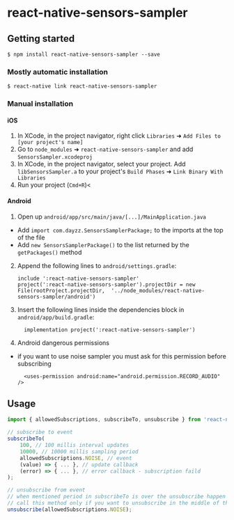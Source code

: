 # react-native-sensors-sampler

## Getting started

`$ npm install react-native-sensors-sampler --save`

### Mostly automatic installation

`$ react-native link react-native-sensors-sampler`

### Manual installation


#### iOS

1. In XCode, in the project navigator, right click `Libraries` ➜ `Add Files to [your project's name]`
2. Go to `node_modules` ➜ `react-native-sensors-sampler` and add `SensorsSampler.xcodeproj`
3. In XCode, in the project navigator, select your project. Add `libSensorsSampler.a` to your project's `Build Phases` ➜ `Link Binary With Libraries`
4. Run your project (`Cmd+R`)<

#### Android

1. Open up `android/app/src/main/java/[...]/MainApplication.java`
  - Add `import com.dayzz.SensorsSamplerPackage;` to the imports at the top of the file
  - Add `new SensorsSamplerPackage()` to the list returned by the `getPackages()` method
2. Append the following lines to `android/settings.gradle`:
  	```
  	include ':react-native-sensors-sampler'
  	project(':react-native-sensors-sampler').projectDir = new File(rootProject.projectDir, 	'../node_modules/react-native-sensors-sampler/android')
  	```
3. Insert the following lines inside the dependencies block in `android/app/build.gradle`:
  	```
      implementation project(':react-native-sensors-sampler')
  	```
4. Android dangerous permissions
  - if you want to use noise sampler you must ask for this permission before subscribing

      ```
        <uses-permission android:name="android.permission.RECORD_AUDIO" />
      ```


## Usage
```javascript
import { allowedSubscriptions, subscribeTo, unsubscribe } from 'react-native-sensors-sampler';

// subscribe to event
subscribeTo(
    100, // 100 millis interval updates
    10000, // 10000 millis sampling period
    allowedSubscriptions.NOISE, // event
    (value) => { ... }, // update callback
    (error) => { ... }, // error callback - subscription faild
);

// unsubscribe from event
// when mentioned period in subscribeTo is over the unsubscribe happen automatically
// call this method only if you want to unsubscribe in the middle of the subscription period
unsubscribe(allowedSubscriptions.NOISE);
```
